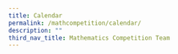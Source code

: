 ```yaml
---
title: Calendar
permalink: /mathcompetition/calendar/
description: ""
third_nav_title: Mathematics Competition Team
---
```

